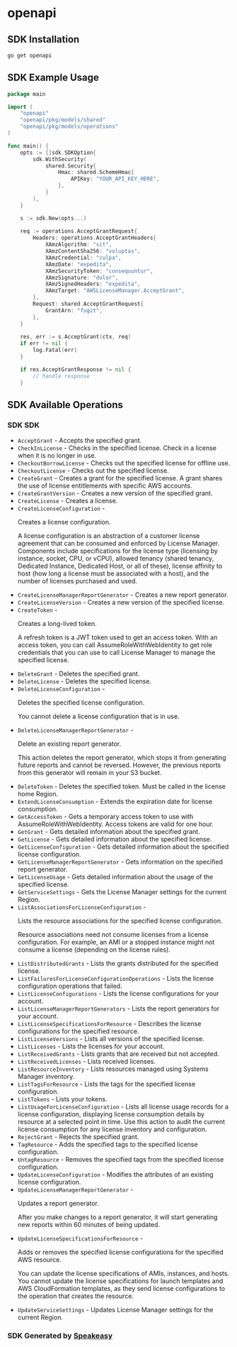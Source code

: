 # openapi

<!-- Start SDK Installation -->
## SDK Installation

```bash
go get openapi
```
<!-- End SDK Installation -->

## SDK Example Usage
<!-- Start SDK Example Usage -->
```go
package main

import (
    "openapi"
    "openapi/pkg/models/shared"
    "openapi/pkg/models/operations"
)

func main() {
    opts := []sdk.SDKOption{
        sdk.WithSecurity(
            shared.Security{
                Hmac: shared.SchemeHmac{
                    APIKey: "YOUR_API_KEY_HERE",
                },
            }
        ),
    }

    s := sdk.New(opts...)
    
    req := operations.AcceptGrantRequest{
        Headers: operations.AcceptGrantHeaders{
            XAmzAlgorithm: "sit",
            XAmzContentSha256: "voluptas",
            XAmzCredential: "culpa",
            XAmzDate: "expedita",
            XAmzSecurityToken: "consequuntur",
            XAmzSignature: "dolor",
            XAmzSignedHeaders: "expedita",
            XAmzTarget: "AWSLicenseManager.AcceptGrant",
        },
        Request: shared.AcceptGrantRequest{
            GrantArn: "fugit",
        },
    }
    
    res, err := s.AcceptGrant(ctx, req)
    if err != nil {
        log.Fatal(err)
    }

    if res.AcceptGrantResponse != nil {
        // handle response
    }
```
<!-- End SDK Example Usage -->

<!-- Start SDK Available Operations -->
## SDK Available Operations

### SDK SDK

* `AcceptGrant` - Accepts the specified grant.
* `CheckInLicense` - Checks in the specified license. Check in a license when it is no longer in use.
* `CheckoutBorrowLicense` - Checks out the specified license for offline use.
* `CheckoutLicense` - Checks out the specified license.
* `CreateGrant` - Creates a grant for the specified license. A grant shares the use of license entitlements with specific AWS accounts.
* `CreateGrantVersion` - Creates a new version of the specified grant.
* `CreateLicense` - Creates a license.
* `CreateLicenseConfiguration` - <p>Creates a license configuration.</p> <p>A license configuration is an abstraction of a customer license agreement that can be consumed and enforced by License Manager. Components include specifications for the license type (licensing by instance, socket, CPU, or vCPU), allowed tenancy (shared tenancy, Dedicated Instance, Dedicated Host, or all of these), license affinity to host (how long a license must be associated with a host), and the number of licenses purchased and used.</p>
* `CreateLicenseManagerReportGenerator` - Creates a new report generator.
* `CreateLicenseVersion` - Creates a new version of the specified license.
* `CreateToken` - <p>Creates a long-lived token.</p> <p>A refresh token is a JWT token used to get an access token. With an access token, you can call AssumeRoleWithWebIdentity to get role credentials that you can use to call License Manager to manage the specified license.</p>
* `DeleteGrant` - Deletes the specified grant.
* `DeleteLicense` - Deletes the specified license.
* `DeleteLicenseConfiguration` - <p>Deletes the specified license configuration.</p> <p>You cannot delete a license configuration that is in use.</p>
* `DeleteLicenseManagerReportGenerator` - <p>Delete an existing report generator.</p> <p>This action deletes the report generator, which stops it from generating future reports and cannot be reversed. However, the previous reports from this generator will remain in your S3 bucket.</p>
* `DeleteToken` - Deletes the specified token. Must be called in the license home Region.
* `ExtendLicenseConsumption` - Extends the expiration date for license consumption.
* `GetAccessToken` - Gets a temporary access token to use with AssumeRoleWithWebIdentity. Access tokens are valid for one hour.
* `GetGrant` - Gets detailed information about the specified grant.
* `GetLicense` - Gets detailed information about the specified license.
* `GetLicenseConfiguration` - Gets detailed information about the specified license configuration.
* `GetLicenseManagerReportGenerator` - Gets information on the specified report generator.
* `GetLicenseUsage` - Gets detailed information about the usage of the specified license.
* `GetServiceSettings` - Gets the License Manager settings for the current Region.
* `ListAssociationsForLicenseConfiguration` - <p>Lists the resource associations for the specified license configuration.</p> <p>Resource associations need not consume licenses from a license configuration. For example, an AMI or a stopped instance might not consume a license (depending on the license rules).</p>
* `ListDistributedGrants` - Lists the grants distributed for the specified license.
* `ListFailuresForLicenseConfigurationOperations` - Lists the license configuration operations that failed.
* `ListLicenseConfigurations` - Lists the license configurations for your account.
* `ListLicenseManagerReportGenerators` - Lists the report generators for your account.
* `ListLicenseSpecificationsForResource` - Describes the license configurations for the specified resource.
* `ListLicenseVersions` - Lists all versions of the specified license.
* `ListLicenses` - Lists the licenses for your account.
* `ListReceivedGrants` - Lists grants that are received but not accepted.
* `ListReceivedLicenses` - Lists received licenses.
* `ListResourceInventory` - Lists resources managed using Systems Manager inventory.
* `ListTagsForResource` - Lists the tags for the specified license configuration.
* `ListTokens` - Lists your tokens.
* `ListUsageForLicenseConfiguration` - Lists all license usage records for a license configuration, displaying license consumption details by resource at a selected point in time. Use this action to audit the current license consumption for any license inventory and configuration.
* `RejectGrant` - Rejects the specified grant.
* `TagResource` - Adds the specified tags to the specified license configuration.
* `UntagResource` - Removes the specified tags from the specified license configuration.
* `UpdateLicenseConfiguration` - Modifies the attributes of an existing license configuration.
* `UpdateLicenseManagerReportGenerator` - <p>Updates a report generator.</p> <p>After you make changes to a report generator, it will start generating new reports within 60 minutes of being updated.</p>
* `UpdateLicenseSpecificationsForResource` - <p>Adds or removes the specified license configurations for the specified AWS resource.</p> <p>You can update the license specifications of AMIs, instances, and hosts. You cannot update the license specifications for launch templates and AWS CloudFormation templates, as they send license configurations to the operation that creates the resource.</p>
* `UpdateServiceSettings` - Updates License Manager settings for the current Region.

<!-- End SDK Available Operations -->

### SDK Generated by [Speakeasy](https://docs.speakeasyapi.dev/docs/using-speakeasy/client-sdks)
